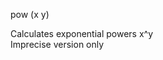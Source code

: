 <span style='color:var(--vscode-symbolIcon-methodForeground);'>pow</span> (<span style='color:var(--vscode-symbolIcon-variableForeground);'>x y</span>) 

Calculates exponential powers x^y  
Imprecise version only
